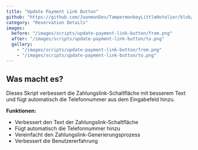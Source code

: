 ```yaml
---
title: "Update Payment Link Button"
github: "https://github.com/JuanmanDev/TampermonkeyLittleHotelier/blob/main/frontdesk/reservationDetails/updateGeneratePaymentLinkButton.user.js"
category: "Reservation Details"
images:
  before: "/images/scripts/update-payment-link-button/from.png"
  after: "/images/scripts/update-payment-link-button/to.png"
  gallery:
    - "/images/scripts/update-payment-link-button/from.png"
    - "/images/scripts/update-payment-link-button/to.png"
---
```


## Was macht es?

Dieses Skript verbessert die Zahlungslink-Schaltfläche mit besserem Text und fügt automatisch die Telefonnummer aus dem Eingabefeld hinzu.

**Funktionen:**
- Verbessert den Text der Zahlungslink-Schaltfläche
- Fügt automatisch die Telefonnummer hinzu
- Vereinfacht den Zahlungslink-Generierungsprozess
- Verbessert die Benutzererfahrung
